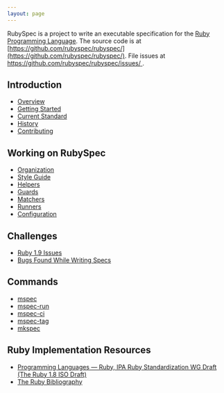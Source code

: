 ```yaml
---
layout: page
---
```


RubySpec is a project to write an executable specification for the [Ruby
Programming Language](http://ruby-lang.org/). The source code is at
[https://github.com/rubyspec/rubyspec/](https://github.com/rubyspec/rubyspec/).
File issues at [https://github.com/rubyspec/rubyspec/issues/
](https://github.com/rubyspec/rubyspec/issues/).


## Introduction

* [Overview](/overview/)
* [Getting Started](/getting_started/)
* [Current Standard](/current_standard/)
* [History](/history/)
* [Contributing](/contributing/)


## Working on RubySpec

* [Organization](/organization/)
* [Style Guide](/style_guide/)
* [Helpers](/helpers/)
* [Guards](/guards/)
* [Matchers](/matchers/)
* [Runners](/runners/)
* [Configuration](/configuration/)


## Challenges

* [Ruby 1.9 Issues](/ruby-1.9-issues/)
* [Bugs Found While Writing Specs](/bugs_found/)


## Commands

* [mspec](/mspec/)
* [mspec-run](/mspec-run/)
* [mspec-ci](/mspec-ci/)
* [mspec-tag](/mspec-tag/)
* [mkspec](/mkspec/)


## Ruby Implementation Resources

* [Programming Languages — Ruby, IPA Ruby Standardization WG Draft (The Ruby 1.8 ISO Draft)](https://www.ipa.go.jp/osc/english/ruby/)
* [The Ruby Bibliography](/bibliography/)
